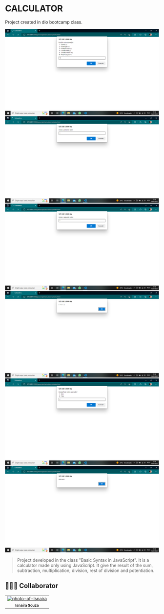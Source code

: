 # CALCULATOR
 
Project created in dio bootcamp class.

<img src="./assets/choosing-operation.png" alt="choosing-operation"> <br>
<img src="./assets/number1.png" alt="number1"> <br>
<img src="./assets/number2.png" alt="number2"> <br>
<img src="./assets/result.png" alt="result"> <br>
<img src="./assets/yes-no.png" alt="yes-no"> <br>
<img src="./assets/Bye.png" alt="Bye"> <br>

> Project developed in the class "Basic Syntax in JavaScript". It is a calculator made only using JavaScript. It give the result of the sum, subtraction, multiplication, division, rest of division and potentiation.


## 🤝👩🏻 Collaborator


<table>
  <tr>
    <td align="center">
      <a href="#">
        <img src="https://avatars.githubusercontent.com/u/95285602?s=400&u=ed631ca82ce931b1f23877b14b677c651db231b6&v=4" width="150px;" alt="photo-of-Isnaíra"/><br>
        <sub>
          <b>Isnaíra Souza</b>
        </sub>
      </a>
    </td>
    
</table>